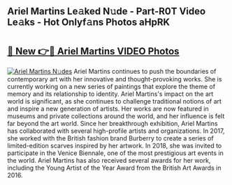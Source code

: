 ## Ariel Martins Le𝚊ked N𝚞de - Part-R0T Video Le𝚊ks - Hot Onlyf𝚊ns Photos aHpRK

# <h2><a href="http://ab37356.deff.icu/?id=Ariel+Martins">🔗 New 👉🔴 Ariel Martins VIDEO Photos</a></h2>

[![Ariel Martins N𝚞des](https://i.imgur.com/rIISA9y.gif)](http://ab37356.deff.icu/?id=Ariel+Martins)
Ariel Martins continues to push the boundaries of contemporary art with her innovative and thought-provoking works. She is currently working on a new series of paintings that explore the theme of memory and its relationship to identity. Ariel Martins's impact on the art world is significant, as she continues to challenge traditional notions of art and inspire a new generation of artists. Her works are now featured in museums and private collections around the world, and her influence is felt far beyond the art world. Since her breakthrough exhibition, Ariel Martins has collaborated with several high-profile artists and organizations. In 2017, she worked with the British fashion brand Burberry to create a series of limited-edition scarves inspired by her artwork. In 2018, she was invited to participate in the Venice Biennale, one of the most prestigious art events in the world. Ariel Martins has also received several awards for her work, including the Young Artist of the Year Award from the British Art Awards in 2016.

